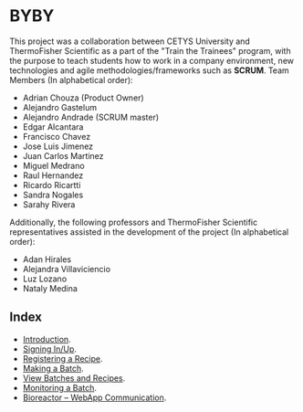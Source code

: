 # BYBY
This project was a collaboration between CETYS University and ThermoFisher Scientific as a part of the "Train the Trainees" program, with the purpose to teach students how to work in a company environment, new technologies and agile methodologies/frameworks such as **SCRUM**. 
Team Members (In alphabetical order):
* Adrian Chouza (Product Owner)
* Alejandro Gastelum
* Alejandro Andrade (SCRUM master)
* Edgar Alcantara
* Francisco Chavez
* Jose Luis Jimenez
* Juan Carlos Martinez
* Miguel Medrano
* Raul Hernandez
* Ricardo Ricartti
* Sandra Nogales
* Sarahy Rivera
  
Additionally, the following professors and ThermoFisher Scientific representatives assisted in the development of the project (In alphabetical order):
* Adan Hirales
* Alejandra Villaviciencio
* Luz Lozano
* Nataly Medina

## Index
* [Introduction](https://github.com/KillerFarmer/BYBY/tree/master/documentation/introduction.md#introduction "Introduction").
* [Signing In/Up](https://github.com/KillerFarmer/BYBY/tree/documentation/documentation/signin.md#sign-inup "Sign In/Up").
* [Registering a Recipe](https://github.com/KillerFarmer/BYBY/tree/documentation/documentation/recipe.md#register-a-recipe "Registering a Recipe").
* [Making a Batch](https://github.com/KillerFarmer/BYBY/tree/documentation/documentation/batch.md#make-a-batch "Make a Batch").
* [View Batches and Recipes](https://github.com/KillerFarmer/BYBY/tree/documentation/documentation/home.md#view-batches-and-recipes "View Batches and Recipes").
* [Monitoring a Batch](https://github.com/KillerFarmer/BYBY/tree/documentation/documentation/monitor.md#monitoring-a-batch "Monitoring a Batch").
* [Bioreactor – WebApp Communication](https://github.com/KillerFarmer/BYBY/tree/documentation/documentation/biocomms.md#bioreactor--webapp-communication "Bioreactor – WebApp Communication").

